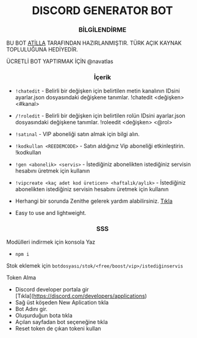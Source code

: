 <h1 align="center">
	  DISCORD GENERATOR BOT
</h1>

<h3 align="center">
	  BİLGİLENDİRME
</h3>

BU BOT [ATİLLA](https://www.youtube.com/@Atillafordiscord) TARAFINDAN HAZIRLANMIŞTIR. TÜRK AÇIK KAYNAK TOPLULUĞUNA HEDİYEDİR.

ÜCRETLİ BOT YAPTIRMAK İÇİN @navatlas
<h3 align="center">
	  İçerik

</h3>

* `!chatedit` - Belirli bir değişken için belirtilen metin kanalının IDsini ayarlar.json dosyasındaki değişkene tanımlar. !chatedit <değişken> <#kanal>
* `/!roledit` - Belirli bir değişken için belirtilen rolün IDsini ayarlar.json dosyasındaki değişkene tanımlar. !roleedit <değişken> <@rol>
* `!satınal` - VIP aboneliği satın almak için bilgi alın.
* `!kodkullan <REEDEMCODE>` - Satın aldığınız Vip aboneliği etkinleştirin. !kodkullan <kod>
* `!gen <abonelik> <servis>` - İstediğiniz abonelikten istediğiniz servisin hesabını üretmek için kullanın
* `!vipcreate <kaç adet kod üreticen> <haftalık/aylık>` - İstediğiniz abonelikten istediğiniz servisin hesabını üretmek için kullanın

* Herhangi bir sorunda Zenithe gelerek yardım alabilirsiniz. [Tıkla](https://discord.gg/5fHY5DUJA5)
* Easy to use and lightweight.

<h3 align="center">
	  SSS

</h3>

Modülleri indirmek için konsola Yaz
* `npm i`

Stok eklemek için
```botdosyası/stok/<free/boost/vip>/istediğinservis```

Token Alma
* Discord developer portala gir [Tıkla[(https://discord.com/developers/applications)
* Sağ üst köşeden New Aplication tıkla
* Bot Adını gir.
* Oluşurduğun bota tıkla
* Açılan sayfadan bot seçeneğine tıkla
* Reset token de çıkan tokeni kullan
